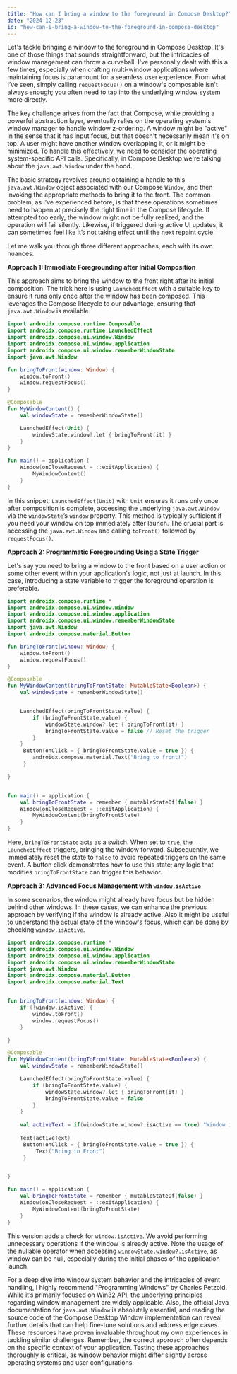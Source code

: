 ```yaml
---
title: "How can I bring a window to the foreground in Compose Desktop?"
date: "2024-12-23"
id: "how-can-i-bring-a-window-to-the-foreground-in-compose-desktop"
---
```


Let's tackle bringing a window to the foreground in Compose Desktop. It's one of those things that sounds straightforward, but the intricacies of window management can throw a curveball. I've personally dealt with this a few times, especially when crafting multi-window applications where maintaining focus is paramount for a seamless user experience. From what I’ve seen, simply calling `requestFocus()` on a window's composable isn't always enough; you often need to tap into the underlying window system more directly.

The key challenge arises from the fact that Compose, while providing a powerful abstraction layer, eventually relies on the operating system's window manager to handle window z-ordering. A window might be "active" in the sense that it has input focus, but that doesn't necessarily mean it's on top. A user might have another window overlapping it, or it might be minimized. To handle this effectively, we need to consider the operating system-specific API calls. Specifically, in Compose Desktop we're talking about the `java.awt.Window` under the hood.

The basic strategy revolves around obtaining a handle to this `java.awt.Window` object associated with our Compose `Window`, and then invoking the appropriate methods to bring it to the front. The common problem, as I’ve experienced before, is that these operations sometimes need to happen at precisely the right time in the Compose lifecycle. If attempted too early, the window might not be fully realized, and the operation will fail silently. Likewise, if triggered during active UI updates, it can sometimes feel like it’s not taking effect until the next repaint cycle.

Let me walk you through three different approaches, each with its own nuances.

**Approach 1: Immediate Foregrounding after Initial Composition**

This approach aims to bring the window to the front right after its initial composition. The trick here is using `LaunchedEffect` with a suitable key to ensure it runs only once after the window has been composed. This leverages the Compose lifecycle to our advantage, ensuring that `java.awt.Window` is available.

```kotlin
import androidx.compose.runtime.Composable
import androidx.compose.runtime.LaunchedEffect
import androidx.compose.ui.window.Window
import androidx.compose.ui.window.application
import androidx.compose.ui.window.rememberWindowState
import java.awt.Window

fun bringToFront(window: Window) {
    window.toFront()
    window.requestFocus()
}

@Composable
fun MyWindowContent() {
    val windowState = rememberWindowState()

    LaunchedEffect(Unit) {
        windowState.window?.let { bringToFront(it) }
    }
}

fun main() = application {
    Window(onCloseRequest = ::exitApplication) {
        MyWindowContent()
    }
}
```

In this snippet, `LaunchedEffect(Unit)` with `Unit` ensures it runs only once after composition is complete, accessing the underlying `java.awt.Window` via the `windowState`’s `window` property. This method is typically sufficient if you need your window on top immediately after launch. The crucial part is accessing the `java.awt.Window` and calling `toFront()` followed by `requestFocus()`.

**Approach 2: Programmatic Foregrounding Using a State Trigger**

Let's say you need to bring a window to the front based on a user action or some other event within your application's logic, not just at launch. In this case, introducing a state variable to trigger the foreground operation is preferable.

```kotlin
import androidx.compose.runtime.*
import androidx.compose.ui.window.Window
import androidx.compose.ui.window.application
import androidx.compose.ui.window.rememberWindowState
import java.awt.Window
import androidx.compose.material.Button

fun bringToFront(window: Window) {
    window.toFront()
    window.requestFocus()
}

@Composable
fun MyWindowContent(bringToFrontState: MutableState<Boolean>) {
    val windowState = rememberWindowState()


    LaunchedEffect(bringToFrontState.value) {
        if (bringToFrontState.value) {
            windowState.window?.let { bringToFront(it) }
            bringToFrontState.value = false // Reset the trigger
        }
    }
     Button(onClick = { bringToFrontState.value = true }) {
        androidx.compose.material.Text("Bring to front!")
     }

}


fun main() = application {
    val bringToFrontState = remember { mutableStateOf(false) }
    Window(onCloseRequest = ::exitApplication) {
        MyWindowContent(bringToFrontState)
    }
}
```
Here, `bringToFrontState` acts as a switch. When set to `true`, the `LaunchedEffect` triggers, bringing the window forward. Subsequently, we immediately reset the state to `false` to avoid repeated triggers on the same event. A button click demonstrates how to use this state; any logic that modifies `bringToFrontState` can trigger this behavior.

**Approach 3: Advanced Focus Management with `window.isActive`**

In some scenarios, the window might already have focus but be hidden behind other windows. In these cases, we can enhance the previous approach by verifying if the window is already active. Also it might be useful to understand the actual state of the window's focus, which can be done by checking `window.isActive`.

```kotlin
import androidx.compose.runtime.*
import androidx.compose.ui.window.Window
import androidx.compose.ui.window.application
import androidx.compose.ui.window.rememberWindowState
import java.awt.Window
import androidx.compose.material.Button
import androidx.compose.material.Text


fun bringToFront(window: Window) {
    if (!window.isActive) {
        window.toFront()
        window.requestFocus()
    }

}

@Composable
fun MyWindowContent(bringToFrontState: MutableState<Boolean>) {
    val windowState = rememberWindowState()

    LaunchedEffect(bringToFrontState.value) {
        if (bringToFrontState.value) {
            windowState.window?.let { bringToFront(it) }
            bringToFrontState.value = false
        }
    }
    
    val activeText = if(windowState.window?.isActive == true) "Window is active" else "Window is inactive"
    
    Text(activeText)
     Button(onClick = { bringToFrontState.value = true }) {
         Text("Bring to Front")
     }


}

fun main() = application {
    val bringToFrontState = remember { mutableStateOf(false) }
    Window(onCloseRequest = ::exitApplication) {
        MyWindowContent(bringToFrontState)
    }
}
```
This version adds a check for `window.isActive`. We avoid performing unnecessary operations if the window is already active. Note the usage of the nullable operator when accessing `windowState.window?.isActive`, as window can be null, especially during the initial phases of the application launch.

For a deep dive into window system behavior and the intricacies of event handling, I highly recommend "Programming Windows" by Charles Petzold. While it’s primarily focused on Win32 API, the underlying principles regarding window management are widely applicable. Also, the official Java documentation for `java.awt.Window` is absolutely essential, and reading the source code of the Compose Desktop Window implementation can reveal further details that can help fine-tune solutions and address edge cases. These resources have proven invaluable throughout my own experiences in tackling similar challenges.
Remember, the correct approach often depends on the specific context of your application. Testing these approaches thoroughly is critical, as window behavior might differ slightly across operating systems and user configurations.
